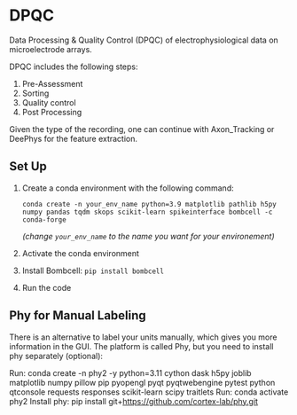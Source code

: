 # DPQC
Data Processing &amp; Quality Control (DPQC) of electrophysiological data on microelectrode arrays.

DPQC includes the following steps:

1. Pre-Assessment
2. Sorting
3. Quality control
4. Post Processing

Given the type of the recording, one can continue with Axon_Tracking or DeePhys for the feature extraction.



## Set Up
1. Create a conda environment with the following command:

   `conda create -n your_env_name python=3.9 matplotlib pathlib h5py numpy pandas tqdm skops scikit-learn spikeinterface bombcell -c conda-forge`

   _(change `your_env_name` to the name you want for your environement)_

2. Activate the conda environment
3. Install Bombcell: `pip install bombcell`
4. Run the code



## Phy for Manual Labeling
There is an alternative to label your units manually, which gives you more information in the GUI. The platform is called Phy, but you need to install phy separately (optional):

Run: conda create -n phy2 -y python=3.11 cython dask h5py joblib matplotlib numpy pillow pip pyopengl pyqt pyqtwebengine pytest python qtconsole requests responses scikit-learn scipy traitlets
Run: conda activate phy2
Install phy: pip install git+https://github.com/cortex-lab/phy.git
